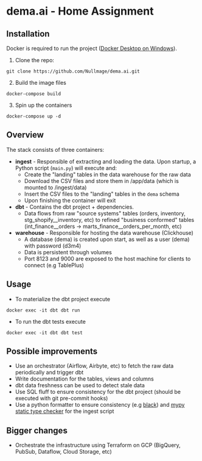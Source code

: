 # dema.ai - Home Assignment

## Installation

Docker is required to run the project ([Docker Desktop on Windows](https://docs.docker.com/desktop/install/windows-install/)).

1. Clone the repo:
```
git clone https://github.com/Nullmage/dema.ai.git
```

2. Build the image files
```
docker-compose build
```

3. Spin up the containers
```
docker-compose up -d
```

## Overview

The stack consists of three containers:

* **ingest** - Responsible of extracting and loading the data. Upon startup, a Python script (`main.py`) will execute and:
	* Create the "landing" tables in the data warehouse for the raw data
	* Download the CSV files and store them in /app/data (which is mounted to /ingest/data)
	* Insert the CSV files to the "landing" tables in the `dema` schema
	* Upon finishing the container will exit
* **dbt** - Contains the dbt project + dependencies.
	* Data flows from raw "source systems" tables (orders, inventory, stg_shopify__inventory, etc) to refined "business conformed" tables (int_finance__orders -> marts_finance__orders_per_month, etc)
* **warehouse** - Responsible for hosting the data warehouse (Clickhouse)
	* A database (dema) is created upon start, as well as a user (dema) with password (d3m4)
	* Data is persistent through volumes
	* Port 8123 and 9000 are exposed to the host machine for clients to connect (e.g TablePlus)

## Usage

* To materialize the dbt project execute
```
docker exec -it dbt dbt run
```

* To run the dbt tests execute
```
docker exec -it dbt dbt test
```

## Possible improvements

* Use an orchestrator (Airflow, Airbyte, etc) to fetch the raw data periodically and trigger dbt
* Write documentation for the tables, views and columns
* dbt data freshness can be used to detect stale data
* Use SQL fluff to ensure consistency for the dbt project (should be executed with git pre-commit hooks)
* Use a python formatter to ensure consistency (e.g [black](https://github.com/psf/black)) and [mypy static type checker](https://github.com/python/mypy) for the ingest script

## Bigger changes

* Orchestrate the infrastructure using Terraform on GCP (BigQuery, PubSub, Dataflow, Cloud Storage, etc)
